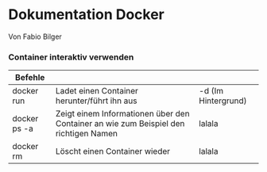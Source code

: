 # Dokumentation Docker
Von Fabio Bilger



### Container interaktiv verwenden

| Befehle            |               |                                                                     |
| -------------------| ------------- |---------------------------------------------------------------------|
| docker run <name>  | Ladet einen Container herunter/führt ihn aus  | -d (Im Hintergrund)|
| docker ps -a       | Zeigt einem Informationen über den Container an wie zum Beispiel den richtigen Namen| lalala |
| docker rm          | Löscht einen Container wieder | lalala |
 



